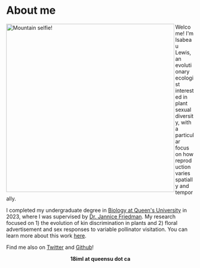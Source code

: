 # About me

<img align="left" width="450" src="https://github.com/isabeaulewis/isabeaulewis.github.io/assets/122393362/f0b2335f-1c7b-4c42-879a-67e51bd4d0c3" alt="Mountain selfie!">

Welcome! I'm Isabeau Lewis, an evolutionary ecologist interested in plant sexual diversity, with a particular focus on how reproduction varies spatially and temporally.

I completed my undergraduate degree in [Biology at Queen's University](https://biology.queensu.ca/) in 2023, where I was supervised by [Dr. Jannice Friedman](https://jfriedmanlab.wordpress.com/). My research focused on 1) the evolution of kin discrimination in plants and 2) floral advertisement and sex responses to variable pollinator visitation. You can learn more about this work [here](https://isabeaulewis.github.io/research).

Find me also on [Twitter](https://twitter.com/isabeau_lewis) and [Github](https://github.com/isabeaulewis)!
<br>

<p align="center">
  <b>
18iml at queensu dot ca
